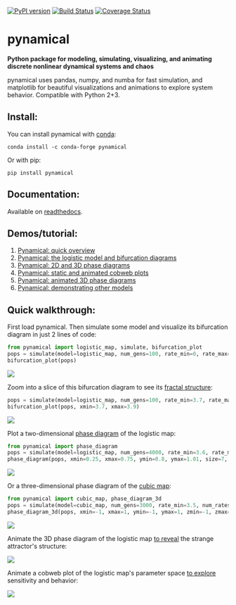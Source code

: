 [![PyPI version](https://badge.fury.io/py/pynamical.svg)](https://badge.fury.io/py/pynamical)
[![Build Status](https://travis-ci.org/gboeing/pynamical.svg?branch=master)](https://travis-ci.org/gboeing/pynamical)
[![Coverage Status](https://coveralls.io/repos/github/gboeing/pynamical/badge.svg?branch=master)](https://coveralls.io/github/gboeing/pynamical?branch=master)

# pynamical

**Python package for modeling, simulating, visualizing, and animating discrete nonlinear dynamical systems and chaos**

pynamical uses pandas, numpy, and numba for fast simulation, and matplotlib for beautiful visualizations and animations to explore system behavior. Compatible with Python 2+3.


## Install:

You can install pynamical with [conda](https://anaconda.org/conda-forge/pynamical):

```
conda install -c conda-forge pynamical
```

Or with pip:

```
pip install pynamical
```

## Documentation:

Available on [readthedocs](https://pynamical.readthedocs.io/en/latest/).

## Demos/tutorial:
  1. [Pynamical: quick overview](examples/pynamical-quick-overview.ipynb)
  1. [Pynamical: the logistic model and bifurcation diagrams](examples/pynamical-demo-logistic-model.ipynb)
  1. [Pynamical: 2D and 3D phase diagrams](examples/pynamical-demo-phase-diagrams.ipynb)
  1. [Pynamical: static and animated cobweb plots](examples/pynamical-demo-cobweb-plots.ipynb)
  1. [Pynamical: animated 3D phase diagrams](examples/pynamical-demo-3d-animation.ipynb)
  1. [Pynamical: demonstrating other models](examples/pynamical-demo-other-models.ipynb)

## Quick walkthrough:

First load pynamical. Then simulate some model and visualize its bifurcation diagram in just 2 lines of code:

```python
from pynamical import logistic_map, simulate, bifurcation_plot
pops = simulate(model=logistic_map, num_gens=100, rate_min=0, rate_max=4, num_rates=1000, num_discard=100)
bifurcation_plot(pops)
```

![](examples/images/readme/logistic-map-bifurcation-1.png)

Zoom into a slice of this bifurcation diagram to see its [fractal structure](examples/pynamical-demo-logistic-model.ipynb):

```python
pops = simulate(model=logistic_map, num_gens=100, rate_min=3.7, rate_max=3.9, num_rates=1000, num_discard=100)
bifurcation_plot(pops, xmin=3.7, xmax=3.9)
```
![](examples/images/readme/logistic-map-bifurcation-3.png)

Plot a two-dimensional [phase diagram](examples/pynamical-demo-phase-diagrams.ipynb) of the logistic map:

```python
from pynamical import phase_diagram
pops = simulate(model=logistic_map, num_gens=4000, rate_min=3.6, rate_max=4.0, num_rates=50, num_discard=100)
phase_diagram(pops, xmin=0.25, xmax=0.75, ymin=0.8, ymax=1.01, size=7, color='viridis')
```

![](examples/images/readme/logisitic-map-2d-phase.png)

Or a three-dimensional phase diagram of the [cubic map](examples/pynamical-demo-other-models.ipynb):

```python
from pynamical import cubic_map, phase_diagram_3d
pops = simulate(model=cubic_map, num_gens=3000, rate_min=3.5, num_rates=30, num_discard=100)
phase_diagram_3d(pops, xmin=-1, xmax=1, ymin=-1, ymax=1, zmin=-1, zmax=1, alpha=0.2, color='viridis', azim=330)
```

![](examples/images/readme/cubic-map-3d-phase.png)

Animate the 3D phase diagram of the logistic map [to reveal](examples/pynamical-demo-3d-animation.ipynb) the strange attractor's structure:

![](examples/images/phase-animate/05-logistic-3d-phase-diagram-chaotic-regime.gif)

Animate a cobweb plot of the logistic map's parameter space [to explore](examples/pynamical-demo-cobweb-plots.ipynb) sensitivity and behavior: 

![](examples/images/animated-logistic-cobweb.gif)


  